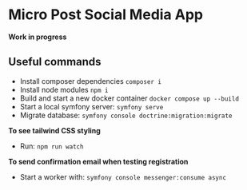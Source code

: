 # Micro Post Social Media App
**Work in progress**

## Useful commands
- Install composer dependencies ```composer i```
- Install node modules ```npm i```
- Build and start a new docker container ```docker compose up --build```
- Start a local symfony server: ```symfony serve```
- Migrate database: ```symfony console doctrine:migration:migrate```

**To see tailwind CSS styling**
- Run: ```npm run watch```

**To send confirmation email when testing registration**
- Start a worker with: ```symfony console messenger:consume async```